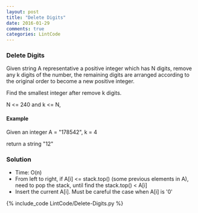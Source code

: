```yaml
---
layout: post
title: "Delete Digits"
date: 2016-01-29
comments: true
categories: LintCode
---
```


### Delete Digits

Given string A representative a positive integer which has N digits, remove any k digits of the number, the remaining digits are arranged according to the original order to become a new positive integer.

Find the smallest integer after remove k digits.

N <= 240 and k <= N,

#### Example

Given an integer A = "178542", k = 4

return a string "12"

<!--more-->

### Solution
* Time: O(n)
* From left to right, if A[i] <= stack.top() (some previous elements in A), need to pop the stack, until find the stack.top() < A[i]
* Insert the current A[i]. Must be careful the case when A[i] is '0' 


{% include_code LintCode/Delete-Digits.py %}
